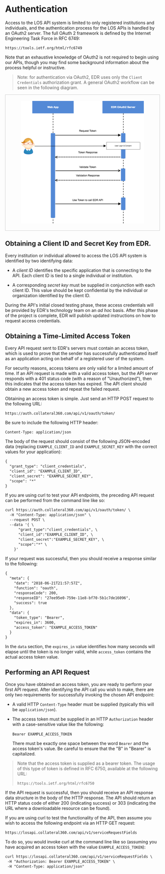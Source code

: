 # Authentication

Access to the LOS API system is limited to only registered
institutions and individuals, and the authentication process
for the LOS APIs is handled by an OAuth2 server. The full OAuth
2 framework is defined by the Internet Engineering Task Force
in RFC 6749:

    https://tools.ietf.org/html/rfc6749
    
Note that an exhaustive knowledge of OAuth2 is not required to
begin using our APIs, though you may find some background
information about the process helpful or instructive.

> Note: for authentication via OAuth2, EDR uses only the
> `Client Credentials` authorization grant. A general OAuth2
> workflow can be seen in the following diagram.

<div style="text-align: center; border: 1px solid #ccc; padding: 20px">
    <img src="./auth-seq.png" width="400">
</div>

## Obtaining a Client ID and Secret Key from EDR.

Every institution or individual allowed to access the LOS API
system is identified by two identifying data:

* A _client ID_ identifies the specific application that
  is connecting to the API. Each client ID is tied to a
  single individual or institution.
  
* A corresponding _secret key_ must be supplied in conjunction
  with each client ID. This value should be kept confidential
  by the individual or organization identified by the client ID.

During the API's initial closed testing phase, these access
credentials will be provided by EDR's technology team on an
_ad hoc_ basis. After this phase of the project is complete,
EDR will publish updated instructions on how to request
access credentials.

## Obtaining a Time-Limited Access Token

Every API request sent to EDR's servers must contain an access
token, which is used to prove that the sender has successfully
authenticated itself as an application acting on behalf of a
registered user of the system.

For security reasons, access tokens are only valid for a
limited amount of time. If an API request is made with a valid
access token, but the API server responds with a  401 status
code (with a reason of "Unauthorized"), then this indicates
that the access token has expired. The API client should
obtain a new access token and repeat the failed request.

Obtaining an access token is simple. Just send an HTTP POST
request to the following URL:

    https://auth.collateral360.com/api/v1/oauth/token/
    
Be sure to include the following HTTP header:

    Content-Type: application/json
    
The body of the request should consist of the following
JSON-encoded data (replacing `EXAMPLE_CLIENT_ID` and
`EXAMPLE_SECRET_KEY` with the correct values for your
application):

```
{
  "grant_type": "client_credentials",
  "client_id": "EXAMPLE_CLIENT_ID",
  "client_secret": "EXAMPLE_SECRET_KEY",
  "scope": "*"
}
```

If you are using curl to test your API endpoints, the preceding
API request can be performed from the command line like so:

```
curl https://auth.collateral360.com/api/v1/oauth/token/ \
  -H "Content-Type: application/json" \	
  --request POST \	
  --data '{ \
      "grant_type":"client_credentials", \
      "client_id":"EXAMPLE_CLIENT_ID", \
      "client_secret":"EXAMPLE_SECRET_KEY", \
      "scope":"*" \
    }'
```

If your request was successful, then you should receive a
response similar to the following:

```
{
  "meta": {
    "date": "2018-06-21T21:57:57Z",
    "function": "oauth",
    "responseCode": 200,
    "responseID": "27ee95e0-759e-11e8-bf70-5b1c7de16096",
    "success": true
  },
  "data": {
    "token_type": "Bearer",
    "expires_in": 3600,
    "access_token": "EXAMPLE_ACCESS_TOKEN"
  }
}
```

In the `data` section, the `expires_in` value identifies how
many seconds will elapse until the token is no longer valid,
while `access_token` contains the actual access token value.

## Performing an API Request

Once you have obtained an access token, you are ready to perform
your first API request. After identifying the API call you wish
to make, there are only two requirements for successfully
invoking the chosen API endpoint:

* A valid HTTP `Content-Type` header must be supplied (typically
  this will be `application/json`).
  
* The access token must be supplied in an HTTP `Authorization`
  header with a case-sensitive value like the following:
  
  `Bearer EXAMPLE_ACCESS_TOKEN`
  
  There must be exactly one space between the word `Bearer` and
  the access token's value. Be careful to ensure that the "B" in
  "Bearer" is capitalized.
  
> Note that the access token is supplied as a bearer token.
> The usage of this type of token is defined in RFC 6750,
> available at the following URL:
>
>     https://tools.ietf.org/html/rfc6750
>

If the API request is successful, then you should receive an API
response data structure in the body of the HTTP response. The
API should return an HTTP status code of either 200 (indicating
success) or 303 (indicating the URL where a downloadable resource
can be found).

If you are using curl to test the functionality of the API, then
assume you wish to access the following endpoint via an HTTP GET
request:

    https://losapi.collateral360.com/api/v1/serviceRequestFields

To do so, you would invoke curl at the command line like so
(assuming you have acquired an access token with the value
`EXAMPLE_ACCESS_TOKEN`):

 ```
curl https://losapi.collateral360.com/api/v1/serviceRequestFields \
  -H "Authorization: Bearer EXAMPLE_ACCESS_TOKEN" \
  -H "Content-Type: application/json"
```
